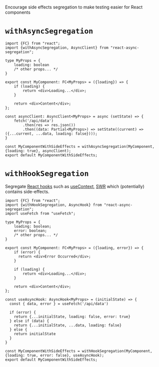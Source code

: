 Encourage side effects segregation to make testing easier for React components

# `withAsyncSegregation`

```tsx
import {FC} from "react";
import {withAsyncSegregation, AsyncClient} from "react-async-segregation";

type MyProps = {
    loading: boolean
    /* other props... */
}

export const MyComponent: FC<MyProps> = ({loading}) => {
    if (loading) {
        return <div>Loading...</div>;
    }

    return <div>Content</div>;
};

const asyncClient: AsyncClient<MyProps> = async (setState) => {
    fetch('/api/data')
        .then(res => res.json())
        .then((data: Partial<MyProps>) => setState((current) => ({...current, ...data, loading: false})));
}

const MyComponentWithSideEffects = withAsyncSegregation(MyComponent, {loading: true}, asyncClient);
export default MyComponentWithSideEffects;
```

# `withHookSegregation`

Segregate [React hooks](https://reactjs.org/docs/hooks-intro.html) such as [useContext](https://reactjs.org/docs/hooks-reference.html#usecontext), [SWR](https://swr.vercel.app/) which (potentially) contains side-effects.

```tsx
import {FC} from "react";
import {withHookSegregation, AsyncHook} from "react-async-segregation";
import useFetch from "useFetch";

type MyProps = {
    loading: boolean;
    error: boolean;
    /* other props... */
}

export const MyComponent: FC<MyProps> = ({loading, error}) => {
    if (error) {
      return <div>Error Occurred</div>;
    }
    
    if (loading) {
        return <div>Loading...</div>;
    }

    return <div>Content</div>;
};

const useAsyncHook: AsyncHook<MyProps> = (initialState) => {
  const { data, error } = useFetch('/api/data')
  
  if (error) {
    return {...initialState, loading: false, error: true}
  } else if (data) {
    return {...initialState, ...data, loading: false}
  } else {
    return initialState
  }
}

const MyComponentWithSideEffects = withHookSegregation(MyComponent, {loading: true, error: false}, useAsyncHook);
export default MyComponentWithSideEffects;
```
